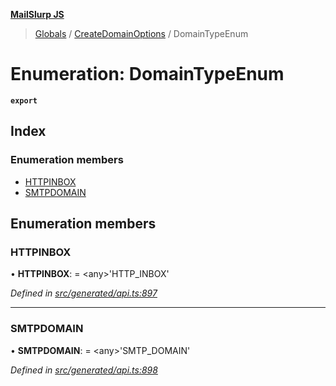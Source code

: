 **[MailSlurp JS](../README.md)**

> [Globals](../README.md) / [CreateDomainOptions](../modules/createdomainoptions.md) / DomainTypeEnum

# Enumeration: DomainTypeEnum

**`export`** 

## Index

### Enumeration members

* [HTTPINBOX](createdomainoptions.domaintypeenum.md#httpinbox)
* [SMTPDOMAIN](createdomainoptions.domaintypeenum.md#smtpdomain)

## Enumeration members

### HTTPINBOX

•  **HTTPINBOX**:  = \<any>'HTTP\_INBOX'

*Defined in [src/generated/api.ts:897](https://github.com/mailslurp/mailslurp-client/blob/2c659a7/src/generated/api.ts#L897)*

___

### SMTPDOMAIN

•  **SMTPDOMAIN**:  = \<any>'SMTP\_DOMAIN'

*Defined in [src/generated/api.ts:898](https://github.com/mailslurp/mailslurp-client/blob/2c659a7/src/generated/api.ts#L898)*
